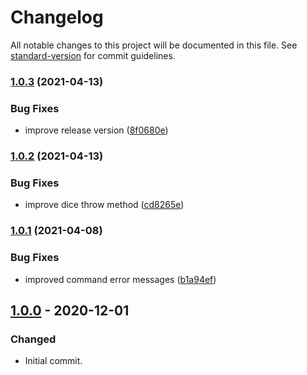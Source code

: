 # Changelog

All notable changes to this project will be documented in this file. See [standard-version](https://github.com/conventional-changelog/standard-version) for commit guidelines.

### [1.0.3](https://github.com/hpettenuci/sd-bot/compare/1.0.2...1.0.3) (2021-04-13)


### Bug Fixes

* improve release version ([8f0680e](https://github.com/hpettenuci/sd-bot/commit/8f0680e6b83e853a5e330cdacc8a31f626ad3334))

### [1.0.2](https://github.com/hpettenuci/sd-bot/compare/1.0.1...1.0.2) (2021-04-13)


### Bug Fixes

* improve dice throw method ([cd8265e](https://github.com/hpettenuci/sd-bot/commit/cd8265e5f54734b840386a6045894f16b80ed391))

### [1.0.1](https://github.com/hpettenuci/sd-bot/compare/1.0.0...1.0.1) (2021-04-08)


### Bug Fixes

* improved command error messages ([b1a94ef](https://github.com/hpettenuci/sd-bot/commit/b1a94efde4dd4596759a9fef9ca002b771891d4c))

## [1.0.0] - 2020-12-01
### Changed
- Initial commit.

[Unreleased]: https://github.com/hpettenuci/sd-bot/compare/1.0.0...HEAD
[1.0.0]: https://github.com/hpettenuci/sd-bot/releases/tag/1.0.0
